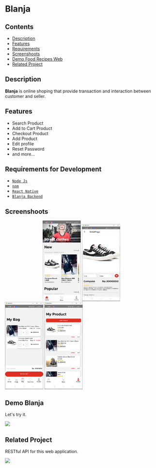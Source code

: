 # Blanja

## Contents

- [Description](#description)
- [Features](#features)
- [Requirements](#requirements-for-development)
- [Screenshoots](#screenshoots)
- [Demo Food Recipes Web](#demo-blanja-web)
- [Related Project](#related-project)

## Description

**Blanja** is online shoping that provide transaction and interaction between customer and seller.

## Features

- Search Product
- Add to Cart Product
- Checkout Product
- Add Product
- Edit profile
- Reset Password
- and more...

## Requirements for Development

- [`Node Js`](https://nodejs.org/en/)
- [`npm`](https://www.npmjs.com/get-npm)
- [`React Native`](https://reactnative.dev/)
- [`Blanja Backend`](https://github.com/hendrasolih/backend-blanja)

## Screenshoots

<div align="center">
    <img width="25%" src="./src/assets/images/Mob 1.png">
    <img width="25%" src="./src/assets/images/Mob 2.png">
    
</div>

<div>
    <img width="25%" src="./src/assets/images/Mob 3.png">
    <img width="25%" src="./src/assets/images/Mob 4.png">
</div>

## Demo Blanja

Let's try it.

<a href="#link-demo">
  <img src="https://img.shields.io/badge/Food%20Recipes-Link%20Demo-blue.svg?style=popout&logo=firefox"/>
</a>

## Related Project

RESTful API for this web application.

<a href="https://github.com/hendrasolih/backend-blanja">
<img src="https://img.shields.io/badge/Food%20Recipes-Repository-blue.svg?style=popout&logo=github"/>
</a>
